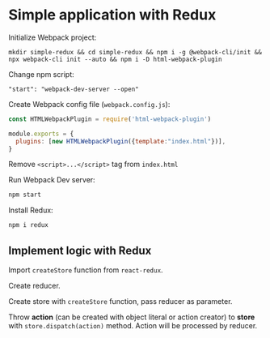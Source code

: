 # Simple application with Redux

Initialize Webpack project:

```
mkdir simple-redux && cd simple-redux && npm i -g @webpack-cli/init && npx webpack-cli init --auto && npm i -D html-webpack-plugin
```

Change npm script:

```
"start": "webpack-dev-server --open"
```

Create Webpack config file (`webpack.config.js`):

```javascript
const HTMLWebpackPlugin = require('html-webpack-plugin')

module.exports = {
  plugins: [new HTMLWebpackPlugin({template:"index.html"})],
}
```

Remove `<script>...</script>` tag from `index.html`

Run Webpack Dev server:

```bash
npm start
```

Install Redux:

```bash
npm i redux
```

## Implement logic with Redux

Import `createStore` function from `react-redux`.

Create reducer.

Create store with `createStore` function, pass reducer as parameter.

Throw **action** (can be created with object literal or action creator) to **store** with `store.dispatch(action)` method. Action will be processed by reducer.